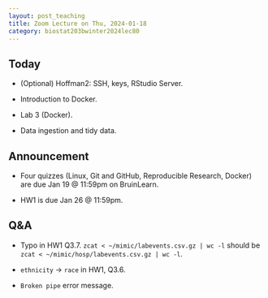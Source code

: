 ```yaml
---
layout: post_teaching
title: Zoom Lecture on Thu, 2024-01-18
category: biostat203bwinter2024lec80
---
```


## Today

* (Optional) Hoffman2: SSH, keys, RStudio Server.

* Introduction to Docker.

* Lab 3 (Docker). 

* Data ingestion and tidy data.

## Announcement

* Four quizzes (Linux, Git and GitHub, Reproducible Research, Docker) are due Jan 19 @ 11:59pm on BruinLearn.

* HW1 is due Jan 26 @ 11:59pm.

## Q&A

* Typo in HW1 Q3.7. `zcat < ~/mimic/labevents.csv.gz | wc -l` should be `zcat < ~/mimic/hosp/labevents.csv.gz | wc -l`.

* `ethnicity` -> `race` in HW1, Q3.6.

* `Broken pipe` error message.
